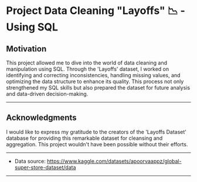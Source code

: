 # Project Data Cleaning "Layoffs" 📉 - Using SQL

## Motivation
This project allowed me to dive into the world of data cleaning and manipulation using SQL. Through the 'Layoffs' dataset, I worked on identifying and correcting inconsistencies, handling missing values, and optimizing the data structure to enhance its quality. This process not only strengthened my SQL skills but also prepared the dataset for future analysis and data-driven decision-making.

--------------------------------------------------------------------------------------------------

## Acknowledgments

I would like to express my gratitude to the creators of the 'Layoffs Dataset' database for providing this remarkable dataset for cleansing and aggregation. This project wouldn't have been possible without their efforts.

--------------------------------------------------------------------------------------------------

* Data source: https://www.kaggle.com/datasets/apoorvaappz/global-super-store-dataset/data 

--------------------------------------------------------------------------------------------------



